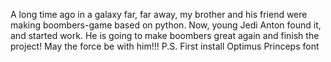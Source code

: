A long time ago in a galaxy far, far away, my brother and his friend were making boombers-game based on python. 
Now, young Jedi Anton found it, and started work. He is going to make boombers great again and finish the project!
May the force be with him!!! 
P.S. First install Optimus Princeps font 
